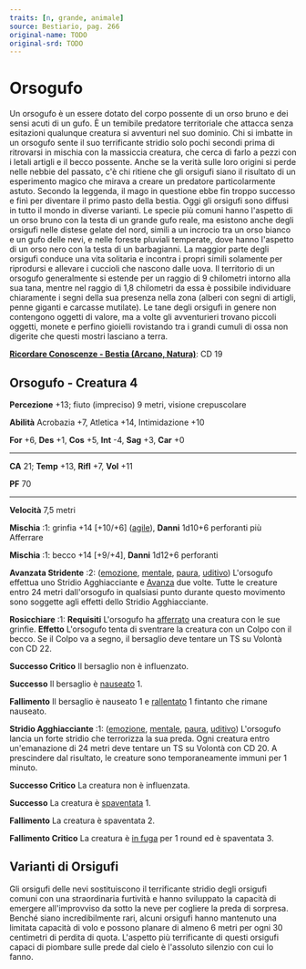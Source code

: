 ```yaml
---
traits: [n, grande, animale]
source: Bestiario, pag. 266
original-name: TODO
original-srd: TODO
---
```


# Orsogufo

Un orsogufo è un essere dotato del corpo possente di un orso bruno e dei sensi
acuti di un gufo. È un temibile predatore territoriale che attacca senza
esitazioni qualunque creatura si avventuri nel suo dominio. Chi si imbatte in un
orsogufo sente il suo terrificante stridio solo pochi secondi prima di
ritrovarsi in mischia con la massiccia creatura, che cerca di farlo a pezzi con
i letali artigli e il becco possente. Anche se la verità sulle loro origini si
perde nelle nebbie del passato, c'è chi ritiene che gli orsigufi siano il
risultato di un esperimento magico che mirava a creare un predatore
particolarmente astuto. Secondo la leggenda, il mago in questione ebbe fin
troppo successo e finì per diventare il primo pasto della bestia. Oggi gli
orsigufi sono diffusi in tutto il mondo in diverse varianti. Le specie più
comuni hanno l'aspetto di un orso bruno con la testa di un grande gufo reale, ma
esistono anche degli orsigufi nelle distese gelate del nord, simili a un
incrocio tra un orso bianco e un gufo delle nevi, e nelle foreste pluviali
temperate, dove hanno l'aspetto di un orso nero con la testa di un barbagianni.
La maggior parte degli orsigufi conduce una vita solitaria e incontra i propri
simili solamente per riprodursi e allevare i cuccioli che nascono dalle uova. Il
territorio di un orsogufo generalmente si estende per un raggio di 9 chilometri
intorno alla sua tana, mentre nel raggio di 1,8 chilometri da essa è possibile
individuare chiaramente i segni della sua presenza nella zona (alberi con segni
di artigli, penne giganti e carcasse mutilate). Le tane degli orsigufi in genere
non contengono oggetti di valore, ma a volte gli avventurieri trovano piccoli
oggetti, monete e perfino gioielli rovistando tra i grandi cumuli di ossa non
digerite che questi mostri lasciano a terra.

**[Ricordare Conoscenze - Bestia (Arcano, Natura)](/azioni/ricordare-conoscenze)**:
CD 19

## Orsogufo - Creatura 4

**Percezione** +13; fiuto (impreciso) 9 metri, visione crepuscolare

**Abilità** Acrobazia +7, Atletica +14, Intimidazione +10

**For** +6, **Des** +1, **Cos** +5, **Int** -4, **Sag** +3, **Car** +0

---

**CA** 21; **Temp** +13, **Rifl** +7, **Vol** +11

**PF** 70

---

**Velocità** 7,5 metri

**Mischia** :1: grinfia +14 \[+10/+6] ([agile](/tratti/agile)), **Danni** 1d10+6
perforanti più Afferrare

**Mischia** :1: becco +14 \[+9/+4], **Danni** 1d12+6 perforanti

**Avanzata Stridente** :2: ([emozione](/tratti/emozione),
[mentale](/tratti/mentale), [paura](/tratti/paura), [uditivo](/tratti/uditivo))
L'orsogufo effettua uno Stridio Agghiacciante e [Avanza](/azioni/avanzare) due
volte. Tutte le creature entro 24 metri dall'orsogufo in qualsiasi punto durante
questo movimento sono soggette agli effetti dello Stridio Agghiacciante.

**Rosicchiare** :1: **Requisiti** L'orsogufo ha
[afferrato](/condizioni/afferrato) una creatura con le sue grinfie. **Effetto**
L'orsogufo tenta di sventrare la creatura con un Colpo con il becco. Se il Colpo
va a segno, il bersaglio deve tentare un TS su Volontà con CD 22.

**Successo Critico** Il bersaglio non è influenzato.

**Successo** Il bersaglio è [nauseato](/condizioni/nauseato) 1.

**Fallimento** Il bersaglio è nauseato 1 e [rallentato](/condizioni/rallentato)
1 fintanto che rimane nauseato.

**Stridio Agghiacciante** :1: ([emozione](/tratti/emozione),
[mentale](/tratti/mentale), [paura](/tratti/paura), [uditivo](/tratti/uditivo))
L'orsogufo lancia un forte stridio che terrorizza la sua preda. Ogni creatura
entro un'emanazione di 24 metri deve tentare un TS su Volontà con CD 20. A
prescindere dal risultato, le creature sono temporaneamente immuni per 1 minuto.

**Successo Critico** La creatura non è influenzata.

**Successo** La creatura è [spaventata](/condizioni/spaventato) 1.

**Fallimento** La creatura è spaventata 2.

**Fallimento Critico** La creatura è [in fuga](/condizioni/in-fuga) per 1 round
ed è spaventata 3.

## **Varianti di Orsigufi**

Gli orsigufi delle nevi sostituiscono il terrificante stridio degli orsigufi
comuni con una straordinaria furtività e hanno sviluppato la capacità di
emergere all'improvviso da sotto la neve per cogliere la preda di sorpresa.
Benché siano incredibilmente rari, alcuni orsigufi hanno mantenuto una limitata
capacità di volo e possono planare di almeno 6 metri per ogni 30 centimetri di
perdita di quota. L'aspetto più terrificante di questi orsigufi capaci di
piombare sulle prede dal cielo è l'assoluto silenzio con cui lo fanno.

